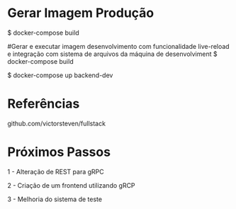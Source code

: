 # Gerar Imagem Produção
$ docker-compose build

#Gerar e executar imagem desenvolvimento com funcionalidade live-reload e integração com sistema de arquivos da máquina de desenvolviment
$ docker-compose build

$ docker-compose up backend-dev

# Referências
github.com/victorsteven/fullstack

# Próximos Passos
1 - Alteração de REST para gRPC

2 - Criação de um frontend utilizando gRCP

3 - Melhoria do sistema de teste
